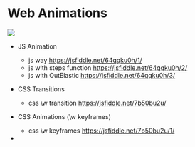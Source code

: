 # Web Animations

![](https://www.kirupa.com/html5/images/nice_apps_animation.jpg)

- JS Animation
  - js way https://jsfiddle.net/64qqku0h/1/
  - js with steps function https://jsfiddle.net/64qqku0h/2/
  - js with OutElastic https://jsfiddle.net/64qqku0h/3/
- CSS Transitions
  - css \w transition https://jsfiddle.net/7b50bu2u/
- CSS Animations (\w keyframes)
  - css \w keyframes https://jsfiddle.net/7b50bu2u/1/




- 
